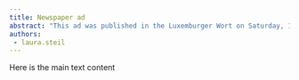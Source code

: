 ```yaml
---
title: Newspaper ad
abstract: "This ad was published in the Luxemburger Wort on Saturday, 14 March 1964."
authors:
 - laura.steil
---
```

Here is the main text content
